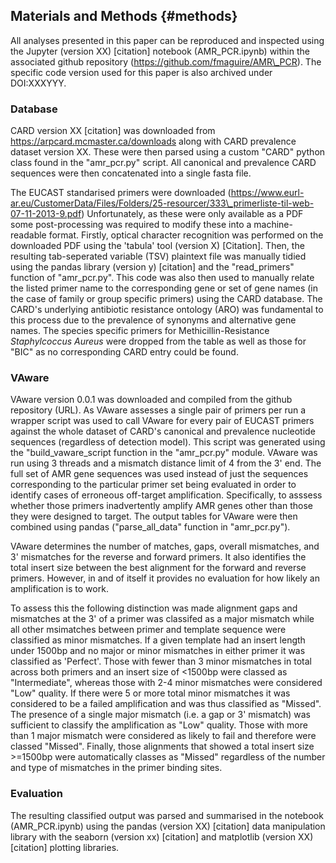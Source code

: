 ## Materials and Methods {#methods}

All analyses presented in this paper can be reproduced and inspected using the Jupyter (version XX) [citation] notebook (AMR\_PCR.ipynb) within the associated github repository (https://github.com/fmaguire/AMR\_PCR).
The specific code version used for this paper is also archived under DOI:XXXYYY.

### Database
CARD version XX [citation] was downloaded from https://arpcard.mcmaster.ca/downloads along with CARD prevalence dataset version XX.
These were then parsed using a custom "CARD" python class found in the "amr\_pcr.py" script.
All canonical and prevalence CARD sequences were then concatenated into a single fasta file.

The EUCAST standarised primers were downloaded (https://www.eurl-ar.eu/CustomerData/Files/Folders/25-resourcer/333\_primerliste-til-web-07-11-2013-9.pdf)
Unfortunately, as these were only available as a PDF some post-processing was required to modify these into a machine-readable format.
Firstly, optical character recognition was performed on the downloaded PDF using the 'tabula' tool (version X) [Citation].
Then, the resulting tab-seperated variable (TSV) plaintext file was manually tidied using the pandas library (version y) [citation] and the "read\_primers" function of "amr\_pcr.py".
This code was also then used to manually relate the listed primer name to the corresponding gene or set of gene names (in the case of family or group specific primers) using the CARD database.
The CARD's underlying antibiotic resistance ontology (ARO) was fundamental to this process due to the prevalence of synonyms and alternative gene names.
The species specific primers for Methicillin-Resistance _Staphylcoccus Aureus_ were dropped from the table as well as those for "BIC" as no corresponding CARD entry could be found.

### VAware
VAware version 0.0.1 was downloaded and compiled from the github repository (URL).
As VAware assesses a single pair of primers per run a wrapper script was used to call VAware for every pair of EUCAST primers against the whole dataset of CARD's canonical and prevalence nucleotide sequences (regardless of detection model). 
This script was generated using the "build\_vaware\_script function in the "amr\_pcr.py" module.
VAware was run using 3 threads and a mismatch distance limit of 4 from the 3' end.
The full set of AMR gene sequences was used instead of just the sequences corresponding to the particular primer set being evaluated in order to identify cases of erroneous off-target amplification.
Specifically, to asssess whether those primers inadvertently amplify AMR genes other than those they were designed to target.
The output tables for VAware were then combined using pandas ("parse\_all\_data" function in "amr\_pcr.py").

VAware determines the number of matches, gaps, overall mismatches, and 3' mismatches for the reverse and forward primers. 
It also identifies the total insert size between the best alignment for the forward and reverse primers.
However, in and of itself it provides no evaluation for how likely an amplification is to work.

To assess this the following distinction was made alignment gaps and mismatches at the 3' of a primer was classifed as a major mismatch while all other msimatches between primer and template sequence were classified as minor mismatches.
If a given template had an insert length under 1500bp and no major or minor mismatches in either primer it was classified as 'Perfect'.
Those with fewer than 3 minor mismatches in total across both primers and an insert size of <1500bp were classed as "Intermediate", whereas those with 2-4 minor mismatches were considered "Low" quality.
If there were 5 or more total minor mismatches it was considered to be a failed amplification and was thus classified as "Missed".
The presence of a single major mismatch (i.e. a gap or 3' mismatch) was sufficient to classify the amplification as "Low" quality.
Those with more than 1 major mismatch were considered as likely to fail and therefore were classed "Missed".
Finally, those alignments that showed a total insert size >=1500bp were automatically classes as "Missed" regardless of the number and type of mismatches in the primer binding sites.

### Evaluation

The resulting classified output was parsed and summarised in the notebook (AMR\_PCR.ipynb) using the pandas (version XX) [citation] data manipulation library with the seaborn (version xx) [citation] and matplotlib (version XX) [citation] plotting libraries.
